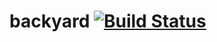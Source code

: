 backyard [![Build Status](https://travis-ci.org/tunderdomb/backyard.svg)](https://travis-ci.org/tunderdomb/backyard)
========
